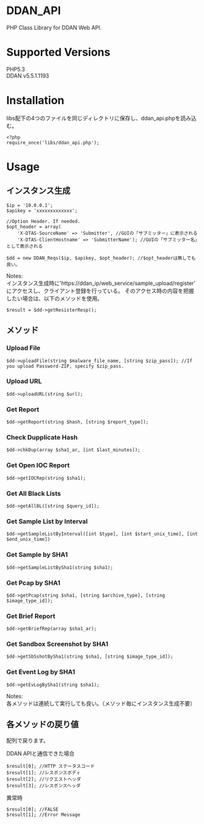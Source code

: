 # DDAN_API
PHP Class Library for DDAN Web API.

# Supported Versions
PHP5.3  
DDAN v5.5.1.1193


# Installation
libs配下の4つのファイルを同じディレクトリに保存し、ddan_api.phpを読み込む。

    <?php
    require_once('libs/ddan_api.php');





# Usage
## インスタンス生成
    $ip = '10.0.0.1';
    $apikey = 'xxxxxxxxxxxxx';
    
    //Option Header. If needed.
    $opt_header = array(
    	'X-DTAS-SourceName' => 'Submitter', //GUIの「サブミッター」に表示される
    	'X-DTAS-ClientHostname' => 'SubmitterName'); //GUIの「サブミッター名」として表示される
    
    $dd = new DDAN_Reqs($ip, $apikey, $opt_header); //$opt_headerは無しでも良い。


Notes:  
インスタンス生成時に'https://ddan_ip/web_service/sample_upload/register' にアクセスし、クライアント登録を行っている。
そのアクセス時の内容を把握したい場合は、以下のメソッドを使用。

    $result = $dd->getResisterResp();




## メソッド
### Upload File
    $dd->uploadFile(string $malware_file_name, [string $zip_pass]); //If you upload Password-ZIP, specify $zip_pass.

### Upload URL
    $dd->uploadURL(string $url);

### Get Report
    $dd->getReport(string $hash, [string $report_type]);

### Check Dupplicate Hash
    $dd->chkDup(array $sha1_ar, [int $last_minutes]);

### Get Open IOC Report
    $dd->getIOCRep(string $sha1);

### Get All Black Lists
    $dd->getAllBL([string $query_id]);

### Get Sample List by Interval
    $dd->getSampleListByInterval([int $type], [int $start_unix_time], [int $end_unix_time])

### Get Sample by SHA1
    $dd->getSampleListBySha1(string $sha1);

### Get Pcap by SHA1
    $dd->getPcap(string $sha1, [string $archive_type], [string $image_type_id]);

### Get Brief Report
    $dd->getBriefRep(array $sha1_ar);

### Get Sandbox Screenshot by SHA1
    $dd->getSbSshotBySha1(string $sha1, [string $image_type_id]);

### Get Event Log by SHA1
    $dd->getEvLogBySha1(string $sha1);

Notes:  
各メソッドは連続して実行しても良い。（メソッド毎にインスタンス生成不要）

## 各メソッドの戻り値
配列で戻ります。

DDAN APIと通信できた場合

    $result[0]; //HTTP ステータスコード
    $result[1]; //レスポンスボディ
    $result[2]; //リクエストヘッダ
    $result[3]; //レスポンスヘッダ

異常時

    $result[0]; //FALSE
    $result[1]; //Error Message

